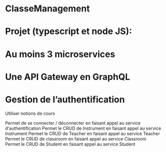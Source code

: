 # ClasseManagement
# Projet  (typescript et node JS):
# Au moins 3 microservices
# Une API Gateway en GraphQL
# Gestion de l’authentification
Utiliser notions de cours

Permet de se connecter / déconnecter en faisant appel au service d'authentification
Permet le CRUD de Instrument  en faisant appel au service Instrument
Permet le CRUD de Teacher  en faisant appel au service Teacher
Permet le CRUD de classroom  en faisant appel au service Classroom
Permet le CRUD de Student  en faisant appel au service Student

